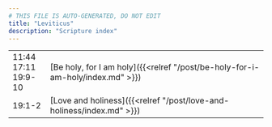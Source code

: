 ```yaml
---
# THIS FILE IS AUTO-GENERATED, DO NOT EDIT
title: "Leviticus"
description: "Scripture index"
---
```


|  |  |
| --- | --- |
| 11:44 <br/> 17:11 <br/> 19:9-10 | [Be holy, for I am holy]({{<relref "/post/be-holy-for-i-am-holy/index.md" >}}) |
| 19:1-2 | [Love and holiness]({{<relref "/post/love-and-holiness/index.md" >}}) |
